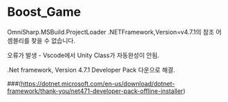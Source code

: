 # Boost_Game
OmniSharp.MSBuild.ProjectLoader         .NETFramework,Version=v4.7.1의 참조 어셈블리를 찾을 수 없습니다.

오류가 발생 - Vscode에서 Unity Class가 자동완성이 안됨.

.Net framework, Version 4.7.1 Developer Pack 다운으로 해결.

###(https://dotnet.microsoft.com/en-us/download/dotnet-framework/thank-you/net471-developer-pack-offline-installer)
